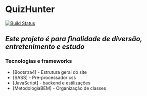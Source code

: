 # QuizHunter

[![Build Status](http://pm1.narvii.com/6958/7525d9e88a689e16ed518a3e66cf71544794f1edr1-346-425v2_00.jpg)](http://pm1.narvii.com/6958/7525d9e88a689e16ed518a3e66cf71544794f1edr1-346-425v2_00.jpg)

## _Este projeto é para finalidade de diversão, entretenimento e estudo_

### Tecnologias e frameworks
- [Bootstra4] - Estrutura geral do site
- [SASS] - Pré-processador css
- [JavaScript] - backend e estilizações
- [MetodologiaBEM] - Organização de classes
